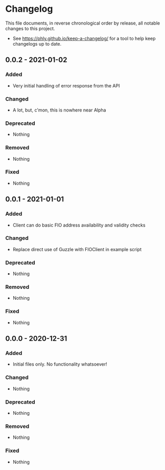 # Changelog

This file documents, in reverse chronological order by release, all notable changes to this project.

- See https://phly.github.io/keep-a-changelog/ for a tool to help keep changelogs up to date.

## 0.0.2 - 2021-01-02
### Added
- Very initial handling of error response from the API

### Changed
- A lot, but, c'mon, this is nowhere near Alpha

### Deprecated
- Nothing

### Removed
- Nothing

### Fixed
- Nothing

## 0.0.1 - 2021-01-01
### Added
- Client can do basic FIO address availability and validity checks

### Changed
- Replace direct use of Guzzle with FIOClient in example script

### Deprecated
- Nothing

### Removed
- Nothing

### Fixed
- Nothing

## 0.0.0 - 2020-12-31
### Added
- Initial files only. No functionality whatsoever!

### Changed
- Nothing

### Deprecated
- Nothing

### Removed
- Nothing

### Fixed
- Nothing
